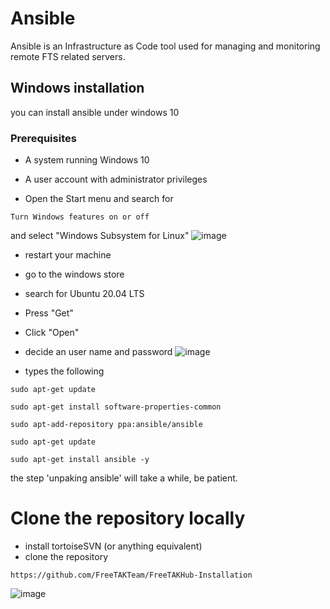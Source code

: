 # Ansible 
Ansible is an Infrastructure as Code tool used for managing and monitoring remote FTS related servers.

## Windows installation
you can install ansible under windows 10

### Prerequisites

* A system running Windows 10
* A user account with administrator privileges


* Open the Start menu and search for 
```
Turn Windows features on or off
```
and select "Windows Subsystem for Linux" 
![image](https://user-images.githubusercontent.com/60719165/147415385-e0a9fa0b-2223-4651-ba3a-066f122fdada.png)

* restart your machine
* go to the windows store
* search for Ubuntu 20.04 LTS
* Press "Get"
* Click "Open"
* decide an user name and password
![image](https://user-images.githubusercontent.com/60719165/147415590-3897963b-839a-4f84-95e2-6566d001def4.png)

* types the following
```
sudo apt-get update
```

```
sudo apt-get install software-properties-common
```

```
sudo apt-add-repository ppa:ansible/ansible
```

```
sudo apt-get update
```

```
sudo apt-get install ansible -y
```
the step 'unpaking ansible' will take a while, be patient.


# Clone the repository locally
* install tortoiseSVN (or anything equivalent)
* clone the repository 
```
https://github.com/FreeTAKTeam/FreeTAKHub-Installation
```

![image](https://user-images.githubusercontent.com/60719165/147416679-013d818e-2ad2-405c-ae9d-cd996fcca478.png)

